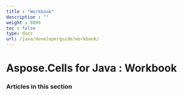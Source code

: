 ```yaml
---
title : "Workbook" 
description : "" 
weight : 8099 
toc : false
type: docs
url: /java/developerguide/workbook/
---
```


# Aspose.Cells for Java : Workbook


### Articles in this section

           

 

